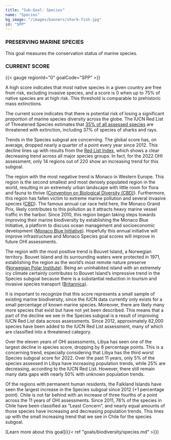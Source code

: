 ```yaml
---
title: "Sub-Goal: Species"
name: "Species"
bg_image: "/images/banners/shark-fish.jpg"
id: "SPP"
---
```


### PRESERVING MARINE SPECIES

This goal measures the conservation status of marine species. 

### CURRENT SCORE

{{< gauge regionId="0" goalCode="SPP" >}}


A high score indicates that most native species in a given country are free from risk, excluding invasive species, and a score is 0 when up to 75% of native species are at high risk. This threshold is comparable to prehistoric mass extinctions.

The current score indicates that there is potential risk of losing a significant proportion of marine species diversity across the globe. The IUCN Red List of Threatened Species estimates that [35% of all assessed species](https://www.iucnredlist.org/search/stats) are threatened with extinction, including 37% of species of sharks and rays.

Trends in the Species subgoal are concerning. The global score has, on average, dropped nearly a quarter of a point every year since 2012. This decline lines up with results from the [Red List Index](https://www.iucnredlist.org/assessment/red-list-index), which shows a clear decreasing trend across all major species groups. In fact, for the 2022 OHI assessment, only 14 regions out of 220 show an increasing trend for this subgoal. 

The region with the most negative trend is Monaco in Western Europe. This region is the second smallest and most densely populated region in the world, resulting in an extremely urban landscape with little room for flora and fauna to thrive ([Convention on Biological Diversity (CBD)](https://www.cbd.int/countries/profile/?country=mc)). Furthermore, this region has fallen victim to extreme marine pollution and several invasive species ([CBD](https://www.cbd.int/countries/profile/?country=mc)). The famous annual car race held here, the Monaco Grand Prix, likely contributes to this pollution as it attracts heavy marine vessel traffic in the harbor. Since 2010, this region began taking steps towards improving their marine biodiversity by establishing the Monaco Blue Initiative, a platform to discuss ocean management and socioeconomic development ([Monaco Blue Initiative](https://www.monacoblueinitiative.org/en/the-monaco-blue-initiative/)). Hopefully this annual initiative will improve infrastructure and Monaco Species goal scores will improve in future OHI assessments.

The region with the most positive trend is Bouvet Island, a Norwegian territory. Bouvet Island and its surrounding waters were protected in 1971, establishing the region as the world’s most remote nature preserve ([Norwegian Polar Institute](https://www.npolar.no/en/regulations-bouvetoya-nature-reserve/)). Being an uninhabited island with an extremely icy climate certainly contributes to Bouvet Island’s impressive trend in the Species subgoal because there is a substantial reduction in tourism and invasive species transport ([Britannica](https://www.britannica.com/place/Bouvet-Island)). 

It is important to recognize that this score represents a small sample of existing marine biodiversity, since the IUCN data currently only exists for a small percentage of known marine species. Moreover, there are likely many more species that exist but have not yet been described. This means that a part of the decline we see in the Species subgoal is a result of improving IUCN Red List data across assessments. Since 2012, approximately 82,000 species have been added to the IUCN Red List assessment, many of which are classified into a threatened category.

Over the eleven years of OHI assessments, Libya has seen one of the largest decline in species score, dropping by 8 percentage points. This is a concerning trend, especially considering that Libya has the third worst Species subgoal score for 2022. Over the past 11 years, only 5% of the species assessed in Libya have increasing population trends, while 25% are decreasing, according to the IUCN Red List. However, there still remain many data gaps with nearly 50% with unknown population trends. 

Of the regions with permanent human residents, the Falkland Islands have seen the largest increase in the Species subgoal since 2012 (+1 percentage point). Chile is not far behind with an increase of three fourths of a point across the 11 years of OHI assessments. Since 2011, 76% of the species in Chile have been classified as “Least Concern”, and nearly equal amounts of those species have increasing and decreasing population trends. This lines up with the small increasing trend that we see in Chile for the species subgoal.





[Learn more about this goal]({{< ref "goals/biodiversity/species.md" >}})